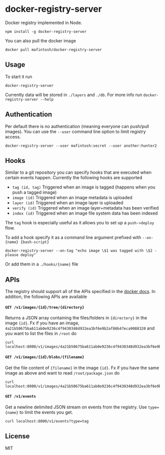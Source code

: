 # docker-registry-server

Docker registry implemented in Node.

```
npm install -g docker-registry-server
```

You can also pull the docker image

```
docker pull mafintosh/docker-registry-server
```

## Usage

To start it run

```
docker-registry-server
```

Currently data will be stored in `./layers` and `./db`.
For more info run `docker-registry-server --help`

## Authentication

Per default there is no authentication (meaning everyone can push/pull images).
You can use the `--user` command line option to limit registry access.

```
docker-registry-server --user mafintosh:secret --user another:hunter2
```

## Hooks

Similar to a git repository you can specify hooks that are executed when certain events happen.
Currently the following hooks are supported

* `tag (id, tag)` Triggered when an image is tagged (happens when you push a tagged image)
* `image (id)` Triggered when an image metadata is uploaded
* `layer (id)` Triggered when an image layer is uploaded
* `verify (id)` Triggered when an image layer+metadata has been verified
* `index (id)` Triggered when an image file system data has been indexed

The `tag` hook is especially useful as it allows you to set up a `push->deploy` flow.

To add a hook specify it as a command line argument prefixed with `--on-{name} {bash-script}`

```
docker-registry-server --on-tag "echo image \$1 was tagged with \$2 - please deploy"
```

Or add them in a `./hooks/{name}` file

## APIs

The registry should support all of the APIs specified in the [docker docs](https://docs.docker.com/reference/api/registry_api/).
In addition, the following APIs are available

#### `GET /v1/images/{id}/tree/{directory}`

Returns a JSON array containing the files/folders in `{directory}` in the image `{id}`.
Fx if you have an image, `4a21b50675ba611ab0e9236c4f9430348d932ea3bf6e9b2af86b47eca9088320` and you want to list
the files in `/root` do

```
curl localhost:8000/v1/images/4a21b50675ba611ab0e9236c4f9430348d932ea3bf6e9b2af86b47eca9088320/tree/root
```

#### `GET /v1/images/{id}/blobs/{filename}`

Get the file content of `{filename}` in the image `{id}`.
Fx if you have the same image as above and want to read `/root/package.json` do

```
curl localhost:8000/v1/images/4a21b50675ba611ab0e9236c4f9430348d932ea3bf6e9b2af86b47eca9088320/tree/root/package.json
```

#### `GET /v1/events`

Get a newline delimited JSON stream on events from the registry. Use `type={name}` to limit the events you get.

```
curl localhost:8000/v1/events?type=tag
```

## License

MIT